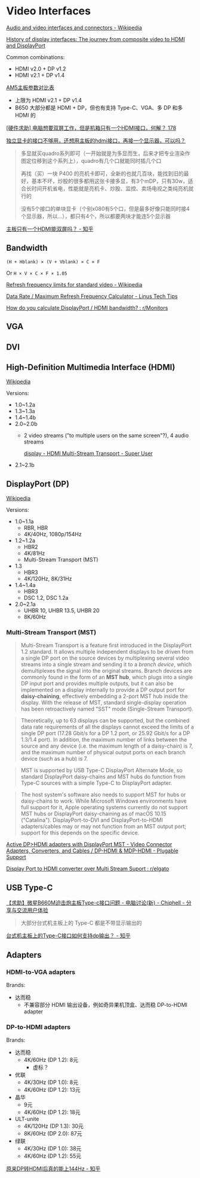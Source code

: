 # Video Interfaces
[Audio and video interfaces and connectors - Wikipedia](https://en.wikipedia.org/wiki/Audio_and_video_interfaces_and_connectors)

[History of display interfaces: The journey from composite video to HDMI and DisplayPort](https://www.xda-developers.com/history-display-interfaces/)

Common combinations:
- HDMI v2.0 + DP v1.2
- HDMI v2.1 + DP v1.4

[AM5主板参数对比表](https://shimo.im/sheets/Q5KaHeypxH4jE9An/kB49K)
- 上限为 HDMI v2.1 + DP v1.4
- B650 大部分都是 HDMI + DP，但也有支持 Type-C、VGA、多 DP 和多 HDMI 的

[\[硬件求助\] 电脑想要双屏工作，但是机箱只有一个HDMI接口，何解？ 178](https://nga.178.com/read.php?tid=36895072&rand=831)

[独立显卡的接口不够用，还想用主板的hdmi接口，再接一个显示器，可以吗？](https://www.zhihu.com/tardis/zm/ans/2736588905)
> 多显就买quadro系列即可（一开始就是为多显而生，后来才把专业渲染作图定位移到这个系列上），quadro有几个口就能同时插几个口
>
> 再找（买）一块 P400 的亮机卡即可，全新的也就几百块，能找到旧的最好，基本不坏，炒股的很多都用这张卡接多显，有3个mDP，只有30w，适合长时间开机省电，性能就是亮机卡、炒股、监控、卖场电视之类纯亮机就行的
> 
> 没有5个接口的单块显卡（个别x080有5个口，但是最多好像只能同时接4个显示器，所以…），都只有4个，所以都要两块才能连5个显示器

[主板只有一个HDMI能双屏吗？ - 知乎](https://www.zhihu.com/question/455322456)

## Bandwidth
`(H + Hblank) × (V + Vblank) × C × F`

Or `H × V × C × F × 1.05`

[Refresh frequency limits for standard video - Wikipedia](https://en.wikipedia.org/wiki/DisplayPort#Refresh_frequency_limits_for_standard_video)

[Data Rate / Maximum Refresh Frequency Calculator - Linus Tech Tips](https://linustechtips.com/topic/729232-guide-to-display-cables-adapters-v2/?section=calc&H=3440&V=1440&F=120&calculations=show&formulas=show)

[How do you calculate DisplayPort / HDMI bandwidth? : r/Monitors](https://www.reddit.com/r/Monitors/comments/ayvt4r/how_do_you_calculate_displayport_hdmi_bandwidth/)

## VGA

## DVI

## High-Definition Multimedia Interface (HDMI)
[Wikipedia](https://en.wikipedia.org/wiki/HDMI)

Versions:
- 1.0~1.2a
- 1.3~1.3a
- 1.4~1.4b
- 2.0~2.0b
  - 2 video streams ("to multiple users on the same screen"?), 4 audio streams

    [display - HDMI Multi-Stream Transport - Super User](https://superuser.com/questions/1560184/hdmi-multi-stream-transport)
- 2.1~2.1b

## DisplayPort (DP)
[Wikipedia](https://en.wikipedia.org/wiki/DisplayPort)

Versions:
- 1.0~1.1a
  - RBR, HBR
  - 4K/40Hz, 1080p/154Hz
- 1.2~1.2a
  - HBR2
  - 4K/81Hz
  - Multi-Stream Transport (MST)
- 1.3
  - HBR3
  - 4K/120Hz, 8K/31Hz
- 1.4~1.4a
  - HBR3
  - DSC 1.2, DSC 1.2a
- 2.0~2.1a
  - UHBR 10, UHBR 13.5, UHBR 20
  - 8K/60Hz

### Multi-Stream Transport (MST)
> Multi-Stream Transport is a feature first introduced in the DisplayPort 1.2 standard. It allows multiple independent displays to be driven from a single DP port on the source devices by multiplexing several video streams into a single stream and sending it to a *branch device*, which demultiplexes the signal into the original streams. Branch devices are commonly found in the form of an **MST hub**, which plugs into a single DP input port and provides multiple outputs, but it can also be implemented on a display internally to provide a DP output port for **daisy-chaining**, effectively embedding a 2-port MST hub inside the display. With the release of MST, standard single-display operation has been retroactively named "SST" mode (Single-Stream Transport).

> Theoretically, up to 63 displays can be supported,  but the combined data rate requirements of all the displays cannot exceed the limits of a single DP port (17.28 Gbit/s for a DP 1.2 port, or 25.92 Gbit/s for a DP 1.3/1.4 port). In addition, the maximum number of links between the source and any device (i.e. the maximum length of a daisy-chain) is 7, and the maximum number of physical output ports on each branch device (such as a hub) is 7.

> MST is supported by USB Type-C DisplayPort Alternate Mode, so standard DisplayPort daisy-chains and MST hubs do function from Type-C sources with a simple Type-C to DisplayPort adapter.

> The host system's software also needs to support MST for hubs or daisy-chains to work. While Microsoft Windows environments have full support for it, Apple operating systems currently do not support MST hubs or DisplayPort daisy-chaining as of macOS 10.15 ("Catalina"). DisplayPort-to-DVI and DisplayPort-to-HDMI adapters/cables may or may not function from an MST output port; support for this depends on the specific device.

[Active DP>HDMI adapters with DisplayPort MST - Video Connector Adapters, Converters, and Cables / DP-HDMI & MDP-HDMI - Plugable Support](https://support.plugable.com/t/active-dp-hdmi-adapters-with-displayport-mst/10424)

[Display Port to HDMI converter over Multi Stream Suport : r/elgato](https://www.reddit.com/r/elgato/comments/15nshjt/display_port_to_hdmi_converter_over_multi_stream/)

## USB Type-C
[【求助】微星B660M迫击炮主板Type-c接口问题 - 电脑讨论(新) - Chiphell - 分享与交流用户体验](https://www.chiphell.com/thread-2438577-1-1.html)
> 大部分台式机主板上的 Type-C 都是不带显示输出的

[台式机主板上的Type-C接口如何支持dp输出？ - 知乎](https://www.zhihu.com/question/527627769)

## Adapters
### HDMI-to-VGA adapters
Brands:
- 达而稳
  - 不兼容部分 HDMI 输出设备，例如奇异果机顶盒、达而稳 DP-to-HDMI adapter

### DP-to-HDMI adapters
Brands:
- 达而稳
  - 4K/60Hz (DP 1.2): 8元
    - 虚标？
- 优联
  - 4K/30Hz (DP 1.0): 8元
  - 4K/60Hz (DP 1.2): 13元
- 晶华
  - 9元
  - 4K/60Hz (DP 1.2): 18元
- ULT-unite
  - 4K/120Hz (DP 1.3): 30元
  - 8K/60Hz (DP 2.0): 87元
- 绿联
  - 4K/30Hz (DP 1.0): 38元
  - 4K/60Hz (DP 1.2): 55元

[原来DP转HDMI后真的能上144Hz - 知乎](https://zhuanlan.zhihu.com/p/376077093)
